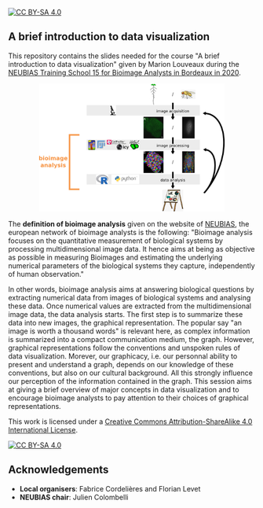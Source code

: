 [![CC BY-SA 4.0][cc-by-sa-shield]][cc-by-sa]

## A brief introduction to data visualization

This repository contains the slides needed for the course "A brief introduction to data visualization" given by Marion Louveaux during the [NEUBIAS Training School 15 for Bioimage Analysts in Bordeaux in 2020](http://eubias.org/NEUBIAS/training-schools/analysts/ts15-bordeaux-2020/).     


<p align="center">
  <img src="https://raw.githubusercontent.com/marionlouveaux/NEUBIAS_TS15_DataViz/master/images/bioimage_analysis_workflow.png" width="75%" />
</p>


The **definition of bioimage analysis** given on the website of [NEUBIAS](http://eubias.org/NEUBIAS/), the european network of bioimage analysts is the following: "Bioimage analysis focuses on the quantitative measurement of biological systems by processing multidimensional image data. It hence aims at being as objective as possible in measuring Bioimages and estimating the underlying numerical parameters of the biological systems they capture, independently of human observation."        

In other words, bioimage analysis aims at answering biological questions by extracting numerical data from images of biological systems and analysing these data. Once numerical values are extracted from the multidimensional image data, the data analysis starts. The first step is to summarize these data into new images, the graphical representation. The popular say "an image is worth a thousand words" is relevant here, as complex information is summarized into a compact communication medium, the graph. However, graphical representations follow the conventions and unspoken rules of data visualization. Morever, our graphicacy, i.e. our personnal ability to present and understand a graph, depends on our knowledge of these conventions, but also on our cultural background. All this strongly influence our perception of the information contained in the graph. This session aims at giving a brief overview of major concepts in data visualization and to encourage bioimage analysts to pay attention to their choices of graphical representations.

This work is licensed under a [Creative Commons Attribution-ShareAlike 4.0 International License][cc-by-sa].

[![CC BY-SA 4.0][cc-by-sa-image]][cc-by-sa]

[cc-by-sa]: http://creativecommons.org/licenses/by-sa/4.0/
[cc-by-sa-image]: https://licensebuttons.net/l/by-sa/4.0/88x31.png
[cc-by-sa-shield]: https://img.shields.io/badge/License-CC%20BY--SA%204.0-lightgrey.svg

 

## Acknowledgements

- **Local organisers**: Fabrice Cordelières and Florian Levet             
- **NEUBIAS chair**: Julien Colombelli          





